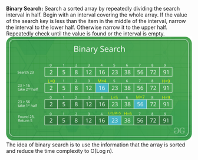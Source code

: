 <b>Binary Search:</b> Search a sorted array by repeatedly dividing the search interval in half. Begin with an interval covering the whole array. If the value of the search key is less than the item in the middle of the interval, narrow the interval to the lower half. Otherwise narrow it to the upper half. Repeatedly check until the value is found or the interval is empty.
<img src="Binary-Search.png">
The idea of binary search is to use the information that the array is sorted and reduce the time complexity to O(Log n).

